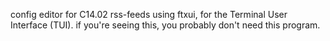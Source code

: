 config editor for C14.02 rss-feeds using ftxui, for the Terminal User Interface (TUI).
if you're seeing this, you probably don't need this program.
